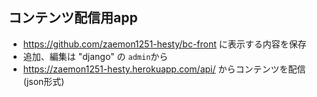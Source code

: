 ## コンテンツ配信用app
- https://github.com/zaemon1251-hesty/bc-front に表示する内容を保存
- 追加、編集は "django" の `admin`から
- https://zaemon1251-hesty.herokuapp.com/api/ からコンテンツを配信(json形式)
